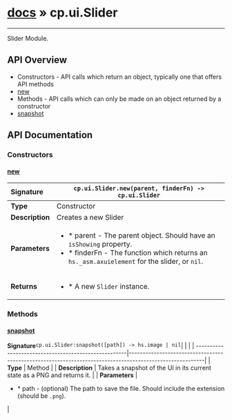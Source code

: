 # [docs](index.md) » cp.ui.Slider
---

Slider Module.

## API Overview
* Constructors - API calls which return an object, typically one that offers API methods
 * [new](#new)
* Methods - API calls which can only be made on an object returned by a constructor
 * [snapshot](#snapshot)

## API Documentation

### Constructors

#### [new](#new)
| <span style="float: left;">**Signature**</span> | <span style="float: left;">`cp.ui.Slider.new(parent, finderFn) -> cp.ui.Slider` </span>                                                          |
| -----------------------------------------------------|---------------------------------------------------------------------------------------------------------|
| **Type**                                             | Constructor                                                                                         |
| **Description**                                      | Creates a new Slider                                                                                         |
| **Parameters**                                       | <ul><li>* parent		- The parent object. Should have an `isShowing` property.</li><li>* finderFn		- The function which returns an `hs._asm.axuielement` for the slider, or `nil`.</li></ul> |
| **Returns**                                          | <ul><li>* A new `Slider` instance.</li></ul>          |

### Methods

#### [snapshot](#snapshot)
| <span style="float: left;">**Signature**</span> | <span style="float: left;">`cp.ui.Slider:snapshot([path]) -> hs.image | nil` </span>                                                          |
| -----------------------------------------------------|---------------------------------------------------------------------------------------------------------|
| **Type**                                             | Method                                                                                         |
| **Description**                                      | Takes a snapshot of the UI in its current state as a PNG and returns it.                                                                                         |
| **Parameters**                                       | <ul><li>* path		- (optional) The path to save the file. Should include the extension (should be `.png`).</li></ul> |


